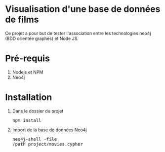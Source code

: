 # Visualisation d'une base de données de films
Ce projet a pour but de tester l'association entre les technologies neo4j (BDD orientée graphes) et Node JS.

# Pré-requis
1. Nodejs et NPM
2. Neo4j

# Installation
1. Dans le dossier du projet <pre>npm install</pre>
2. Import de la base de données Neo4j <pre>neo4j-shell -file /path_project/movies.cypher</pre>

